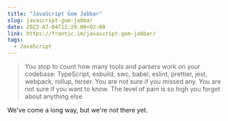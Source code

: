 ```yaml
---
title: "JavaScript Gom Jabbar"
slug: javascript-gom-jabbar
date: 2023-07-04T11:29:00+02:00
link: https://frantic.im/javascript-gom-jabbar/
tags:
  - JavaScript
---
```


> You stop to count how many tools and parsers work on your codebase: TypeScript, esbuild, swc, babel, eslint, prettier, jest, webpack, rollup, terser. You are not sure if you missed any. You are not sure if you want to know. The level of pain is so high you forget about anything else.

We've come a long way, but we're not there yet.

